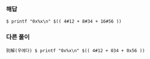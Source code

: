 ### 해답
```
$ printf "0x%x\n" $(( 4#12 + 8#34 + 16#56 ))
```
### 다른 풀이
```
別解(우에다) $ printf "0x%x\n" $(( 4#12 + 034 + 0x56 ))
```
